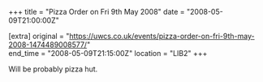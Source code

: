 +++
title = "Pizza Order on Fri 9th May 2008"
date = "2008-05-09T21:00:00Z"

[extra]
original = "https://uwcs.co.uk/events/pizza-order-on-fri-9th-may-2008-1474489008577/"    
end_time = "2008-05-09T21:15:00Z"
location = "LIB2"
+++

Will be probably pizza hut.

